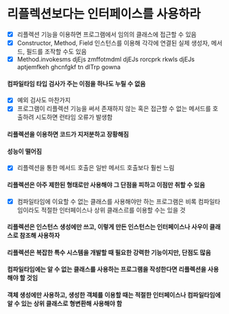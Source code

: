 # 리플렉션보다는 인터페이스를 사용하라
- [x] 리플렉션 기능을 이용하면 프로그램에서 임의의 클래스에 접근할 수 있음
- [x] Constructor, Method, Field 인스턴스를 이용해 각각에 연결된 실제 생성자, 메서드, 필드를 조작할 수도 있음
- [x] Method.invokesms djEjs zmffotmdml djEJs rorcprk rkwls djEJs aptjemfkeh ghcnfgkf tn dlTrp gowna
#### 컴파일타임 타입 검사가 주는 이점을 하나도 누릴 수 없음
- [x] 예외 검사도 마찬가지
- [x] 프로그램이 리플렉션 기능을 써서 존재하지 않는 혹은 접근할 수 없는 메서드를 호출하려 시도하면 런타임 오류가 발생함
#### 리플렉션을 이용하면 코드가 지저분하고 장황해짐
#### 성능이 떨어짐
- [x] 리플렉션을 통한 메서드 호출은 일반 메서드 호출보다 훨씬 느림
#### 리플렉션은 아주 제한된 형태로만 사용해야 그 단점을 피하고 이점만 취할 수 있음
- [x] 컴파일타임에 이요할 수 없는 클래스를 사용해야만 하는 프로그램은 비록 컴파일타임이라도 적절한 인터페이스나 상위 클래스르를 이용할 수는 있을 것
#### 리플렉션은 인스턴스 생성에만 쓰고, 이렇게 만든 인스턴스는 인터페이스나 사우이 클래스로 참조해 사용하자
#### 리플렉션은 복잡한 특수 시스템을 개발할 때 필요한 강력한 기능이지만, 단점도 많음
#### 컴파일타임에는 알 수 없는 클래스를 사용하는 프로그램을 작성한다면 리플렉션을 사용해야 할 것임
#### 객체 생성에만 사용하고, 생성한 객체를 이용할 때는 적절한 인터페이스나 컴파일타임에 알 수 있는 상위 클래스로 형변환해 사용해야 함